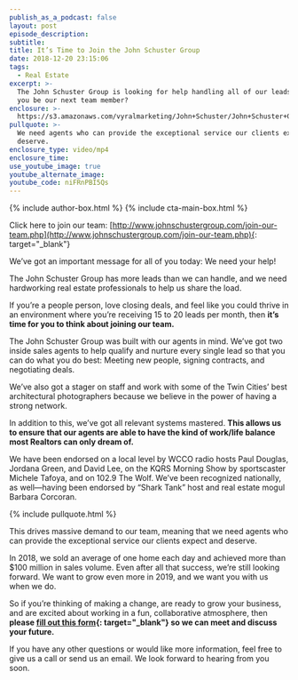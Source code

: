```yaml
---
publish_as_a_podcast: false
layout: post
episode_description:
subtitle:
title: It’s Time to Join the John Schuster Group
date: 2018-12-20 23:15:06
tags:
  - Real Estate
excerpt: >-
  The John Schuster Group is looking for help handling all of our leads. Could
  you be our next team member?
enclosure: >-
  https://s3.amazonaws.com/vyralmarketing/John+Schuster/John+Schuster+Group-+Its+Time+to+Join+the+John+Schuster+Group.mp4
pullquote: >-
  We need agents who can provide the exceptional service our clients expect and
  deserve.
enclosure_type: video/mp4
enclosure_time:
use_youtube_image: true
youtube_alternate_image:
youtube_code: niFRnPBI5Qs
---
```


{% include author-box.html %}
{% include cta-main-box.html %}

Click here to join our team:&nbsp;[http://www.johnschustergroup.com/join-our-team.php](http://www.johnschustergroup.com/join-our-team.php){: target="_blank"}

We’ve got an important message for all of you today: We need your help!

The John Schuster Group has more leads than we can handle, and we need hardworking real estate professionals to help us share the load.&nbsp;

If you’re a people person, love closing deals, and feel like you could thrive in an environment where you’re receiving 15 to 20 leads per month, then **it’s time for you to think about joining our team.&nbsp;**

The John Schuster Group was built with our agents in mind. We’ve got two inside sales agents to help qualify and nurture every single lead so that you can do what you do best: Meeting new people, signing contracts, and negotiating deals.&nbsp;

We’ve also got a stager on staff and work with some of the Twin Cities’ best architectural photographers because we believe in the power of having a strong network.&nbsp;

In addition to this, we’ve got all relevant systems mastered. **This allows us to ensure that our agents are able to have the kind of work/life balance most Realtors can only dream of.&nbsp;**

We have been endorsed on a local level by WCCO radio hosts Paul Douglas, Jordana Green, and David Lee, on the KQRS Morning Show by sportscaster Michele Tafoya, and on 102.9 The Wolf. We’ve been recognized nationally, as well—having been endorsed by “Shark Tank” host and real estate mogul Barbara Corcoran.

{% include pullquote.html %}&nbsp;

This drives massive demand to our team, meaning that we need agents who can provide the exceptional service our clients expect and deserve.&nbsp;

In 2018, we sold an average of one home each day and achieved more than $100 million in sales volume. Even after all that success, we’re still looking forward. We want to grow even more in 2019, and we want you with us when we do.&nbsp;

So if you’re thinking of making a change, are ready to grow your business, and are excited about working in a fun, collaborative atmosphere, then **please [fill out this form](http://www.johnschustergroup.com/join-our-team.php){: target="_blank"} so we can meet and discuss your future.&nbsp;**

If you have any other questions or would like more information, feel free to give us a call or send us an email. We look forward to hearing from you soon.